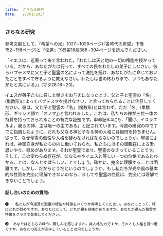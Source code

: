```yaml
---
title:  さらなる研究
date:   27/01/2017
---
```


### さらなる研究

参考文献として、『希望への光』1027∼1029ページ(『各時代の希望』下巻152∼158ページ)と『伝道』下巻第18章388∼394ページを読んでください。

「イエスは、近寄って来て言われた。『わたしは天と地の一切の権能を授かっている。だから、あなたがたは行って、すべての民をわたしの弟子にしなさい。彼らバプテスマに父と子と聖霊の名によって洗礼を授け、あなたがたに命じておいたことをすべて守るように教えなさい。わたしは世の終わりまで、いつもあなたがたと共にいる』」(マタ28:18∼20)。

イエスが弟子たちに召しと働きをお与えになったとき、父と子と聖霊の「名」(単数形)によってバプテスマを授けなさい、と言っておられることに注目してください。彼は、父と子と聖霊の「名」(複数形)とは言わず、ただ「名」(単数形、ギリシア語で「オノマ」)と言われました。これは、私たちの神が三位一体の特質を持っておられることの有力な証拠です。申命記6:4にも、「聞け、イスラエルよ。我らの神、主は唯一の主である」と記されています。今週の研究の中ですでに指摘したように、だれも父なる神と子なる神の人格には疑問を持ちません。従って、なぜ聖霊の個性や人格を疑わなければならないのでしょうか。聖書によれば、神御自身が私たちの内に働いておられ、私たちにはその御臨在による愛、思いやり、慰めがあります。それが聖霊であり、聖霊のなさっていることです。そして、この変わらぬ存在が、父なる神やイエスと等しい一つの位格であるとわかることは、なんとすばらしいことでしょう。確かに、完全に理解することは困難です。しかし、だからどうだというのでしょうか。もし私たちが光や風の基本的な性質を完全に理解できないのなら、ましてや聖霊の性質は、完全には理解できないことでしょう。

#### 話し合いのための質問:

`❶	 私たちが今週見た聖霊の特性や特徴をいくつか再考してください。あなたにとって、特にどれが慰めですか。あなたにとって、どれが最も意味がありますか。あなたが選んだ聖霊の特徴をクラスで発表してください。`

`❷	あなたはどちらのほうに親しみを感じますか。非人格的力ですか、それとも人格を持つ者ですか。あなたの答えが意味していることは何でしょうか。`
